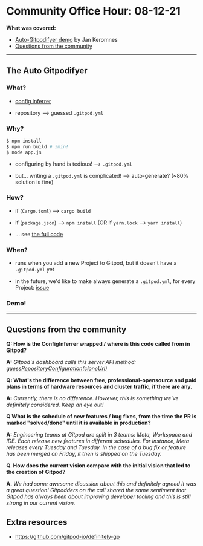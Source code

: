 # Community Office Hour: 08-12-21

**What was covered:**

- [Auto-Gitpodifyer demo](#the-auto-gitpodifyer) by Jan Keromnes
- [Questions from the community](#questions-from-the-community)

---

## The Auto Gitpodifyer

### What?

- [config inferrer](https://github.com/gitpod-io/gitpod/blob/main/components/server/src/projects/config-inferrer.ts)

- repository --> guessed `.gitpod.yml`

### Why?

```bash
$ npm install
$ npm run build # 5min!
$ node app.js
```

- configuring by hand is tedious! --> `.gitpod.yml`

- but... writing a `.gitpod.yml` is complicated! --> auto-generate? (~80% solution is fine)

### How?

- if (`Cargo.toml`) --> `cargo build`

- if (`package.json`) --> `npm install` (OR if `yarn.lock` --> `yarn install`)

- ... see [the full code](https://github.com/gitpod-io/gitpod/blob/main/components/server/src/projects/config-inferrer.ts)

### When?

- runs when you add a new Project to Gitpod, but it doesn't have a `.gitpod.yml` yet

- in the future, we'd like to make always generate a `.gitpod.yml`, for every Project: [issue](https://github.com/gitpod-io/gitpod/issues/6921)

### Demo!

---

## Questions from the community

**Q: How is the ConfigInferrer wrapped / where is this code called from in Gitpod?**

**A:** _Gitpod's dashboard calls this server API method: [guessRepositoryConfiguration(cloneUrl)](https://github.com/gitpod-io/gitpod/blob/a481e8b536295863e1767ea349fc511666e1c84d/components/server/src/workspace/gitpod-server-impl.ts#L1684-L1694)_

**Q: What's the difference between free, professional-opensource and paid plans in terms of hardware resources and cluster traffic, if there are any.**

**A:** _Currently, there is no difference. However, this is something we've definitely considered. Keep an eye out!_

**Q What is the schedule of new features / bug fixes, from the time the PR is marked "solved/done" until it is available in production?** 

**A:** _Engineering teams at Gitpod are split in 3 teams: Meta, Workspace and IDE. Each release new features in different schedules. For instance, Meta releases every Tuesday and Tuesday. In the case of a bug fix or feature has been merged on Friday, it then is shipped on the Tuesday._

**Q. How does the current vision compare with the initial vision that led to the creation of Gitpod?** 

**A.** _We had some awesome dicussion about this and definitely agreed it was a great question! Gitpodders on the call shared the same sentiment that Gitpod has always been about improving developer tooling and this is still strong in our current vision._

## Extra resources

- https://github.com/gitpod-io/definitely-gp
